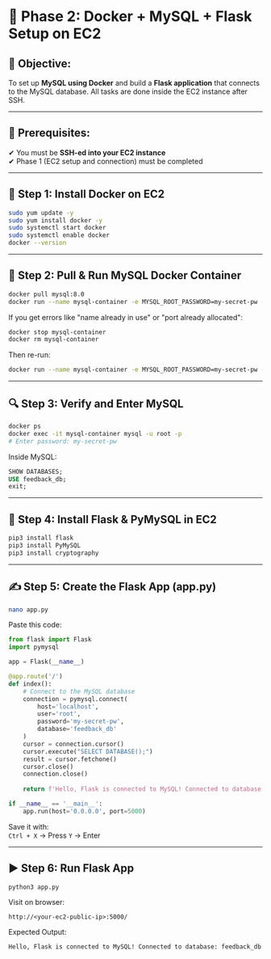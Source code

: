 
# 🚀 Phase 2: Docker + MySQL + Flask Setup on EC2

## 📌 Objective:
To set up **MySQL using Docker** and build a **Flask application** that connects to the MySQL database. All tasks are done inside the EC2 instance after SSH.

---

## 🔧 Prerequisites:
✔ You must be **SSH-ed into your EC2 instance**  
✔ Phase 1 (EC2 setup and connection) must be completed

---

## 🐳 Step 1: Install Docker on EC2

```bash
sudo yum update -y
sudo yum install docker -y
sudo systemctl start docker
sudo systemctl enable docker
docker --version
```

---

## 💾 Step 2: Pull & Run MySQL Docker Container

```bash
docker pull mysql:8.0
docker run --name mysql-container -e MYSQL_ROOT_PASSWORD=my-secret-pw -e MYSQL_DATABASE=feedback_db -p 3306:3306 -d mysql:8.0
```

If you get errors like "name already in use" or "port already allocated":

```bash
docker stop mysql-container
docker rm mysql-container
```

Then re-run:

```bash
docker run --name mysql-container -e MYSQL_ROOT_PASSWORD=my-secret-pw -e MYSQL_DATABASE=feedback_db -p 3306:3306 -d mysql:8.0
```

---

## 🔍 Step 3: Verify and Enter MySQL

```bash
docker ps
docker exec -it mysql-container mysql -u root -p
# Enter password: my-secret-pw
```

Inside MySQL:

```sql
SHOW DATABASES;
USE feedback_db;
exit;
```

---

## 🐍 Step 4: Install Flask & PyMySQL in EC2

```bash
pip3 install flask
pip3 install PyMySQL
pip3 install cryptography
```

---

## ✍ Step 5: Create the Flask App (app.py)

```bash
nano app.py
```

Paste this code:

```python
from flask import Flask
import pymysql

app = Flask(__name__)

@app.route('/')
def index():
    # Connect to the MySQL database
    connection = pymysql.connect(
        host='localhost',
        user='root',
        password='my-secret-pw',
        database='feedback_db'
    )
    cursor = connection.cursor()
    cursor.execute("SELECT DATABASE();")
    result = cursor.fetchone()
    cursor.close()
    connection.close()
    
    return f'Hello, Flask is connected to MySQL! Connected to database: {result[0]}'

if __name__ == '__main__':
    app.run(host='0.0.0.0', port=5000)
```

Save it with:  
`Ctrl + X` → Press `Y` → Enter

---

## ▶ Step 6: Run Flask App

```bash
python3 app.py
```

Visit on browser:
```
http://<your-ec2-public-ip>:5000/
```

Expected Output:
```
Hello, Flask is connected to MySQL! Connected to database: feedback_db
```
